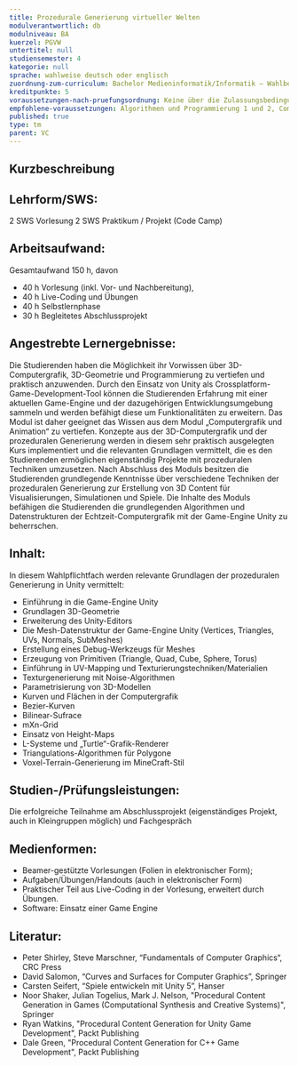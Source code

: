 ```yaml
---
title: Prozedurale Generierung virtueller Welten
modulverantwortlich: db
modulniveau: BA
kuerzel: PGVW
untertitel: null
studiensemester: 4
kategorie: null
sprache: wahlweise deutsch oder englisch
zuordnung-zum-curriculum: Bachelor Medieninformatik/Informatik – Wahlbereich
kreditpunkte: 5
voraussetzungen-nach-pruefungsordnung: Keine über die Zulassungsbedingungen hinausgehenden Voraussetzungen
empfohlene-voraussetzungen: Algorithmen und Programmierung 1 und 2, Computergrafik und Animation
published: true
type: tm
parent: VC
---
```


## Kurzbeschreibung

## Lehrform/SWS: 
2 SWS Vorlesung 
2 SWS Praktikum / Projekt (Code Camp)

## Arbeitsaufwand: 
Gesamtaufwand 150 h, davon
- 40 h  Vorlesung (inkl. Vor- und Nachbereitung),
- 40 h  Live-Coding und Übungen
- 40 h  Selbstlernphase
- 30 h  Begleitetes Abschlussprojekt

## Angestrebte Lernergebnisse:
Die Studierenden haben die Möglichkeit ihr Vorwissen über 3D-Computergrafik, 3D-Geometrie und Programmierung zu vertiefen und praktisch anzuwenden. Durch den Einsatz von Unity als Crossplatform-Game-Development-Tool können die Studierenden Erfahrung mit einer aktuellen Game-Engine und der dazugehörigen Entwicklungsumgebung sammeln und werden befähigt diese um Funktionalitäten zu erweitern. Das Modul ist daher geeignet das Wissen aus dem Modul „Computergrafik und Animation“ zu vertiefen. 
Konzepte aus der 3D-Computergrafik und der prozeduralen Generierung werden in diesem sehr praktisch ausgelegten Kurs implementiert und die relevanten Grundlagen vermittelt, die es den Studierenden ermöglichen eigenständig Projekte mit prozeduralen Techniken umzusetzen.
Nach Abschluss des Moduls besitzen die Studierenden grundlegende Kenntnisse über verschiedene Techniken der prozeduralen Generierung zur Erstellung von 3D Content für Visualisierungen, Simulationen und Spiele.
Die Inhalte des Moduls befähigen die Studierenden die grundlegenden Algorithmen und Datenstrukturen der Echtzeit-Computergrafik mit der Game-Engine Unity zu beherrschen.

## Inhalt:
In diesem Wahlpflichtfach werden relevante Grundlagen der prozeduralen Generierung in Unity vermittelt:
-	Einführung in die Game-Engine Unity
-	Grundlagen 3D-Geometrie
-	Erweiterung des Unity-Editors
-	Die Mesh-Datenstruktur der Game-Engine Unity (Vertices, Triangles, UVs, Normals, SubMeshes)
-	Erstellung eines Debug-Werkzeugs für Meshes
-	Erzeugung von Primitiven (Triangle, Quad, Cube, Sphere, Torus)
-	Einführung in UV-Mapping und Texturierungstechniken/Materialien
-	Texturgenerierung mit Noise-Algorithmen
-	Parametrisierung von 3D-Modellen
-	Kurven und Flächen in der Computergrafik
-	Bezier-Kurven
-	Bilinear-Sufrace
-	mXn-Grid
-	Einsatz von Height-Maps
-	L-Systeme und „Turtle“-Grafik-Renderer
-	Triangulations-Algorithmen für Polygone
-	Voxel-Terrain-Generierung im MineCraft-Stil

## Studien-/Prüfungsleistungen:
Die erfolgreiche Teilnahme am Abschlussprojekt (eigenständiges Projekt, auch in Kleingruppen möglich) und Fachgespräch

## Medienformen:
-	Beamer-gestützte Vorlesungen (Folien in elektronischer Form);
-	Aufgaben/Übungen/Handouts (auch in elektronischer Form) 
-	Praktischer Teil aus Live-Coding in der Vorlesung, erweitert durch Übungen.
- Software: Einsatz einer Game Engine


## Literatur:
- Peter Shirley, Steve Marschner, “Fundamentals of Computer Graphics“, CRC Press
- David Salomon, “Curves and Surfaces for Computer Graphics”, Springer
- Carsten Seifert, “Spiele entwickeln mit Unity 5”, Hanser
- Noor Shaker, Julian Togelius, Mark J. Nelson, "Procedural Content Generation in Games (Computational Synthesis and Creative Systems)",  Springer
- Ryan Watkins, "Procedural Content Generation for Unity Game Development", Packt Publishing
- Dale Green, "Procedural Content Generation for C++ Game Development", Packt Publishing 
